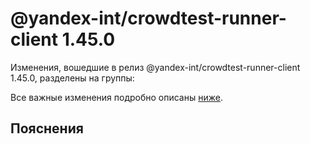 # @yandex-int/crowdtest-runner-client 1.45.0

<!-- ЧЕЛОВЕЧЕСКОЕ ВСТУПЛЕНИЕ -->

Изменения, вошедшие в релиз @yandex-int/crowdtest-runner-client 1.45.0, разделены на группы:

Все важные изменения подробно описаны [ниже](#Пояснения).

## Пояснения

